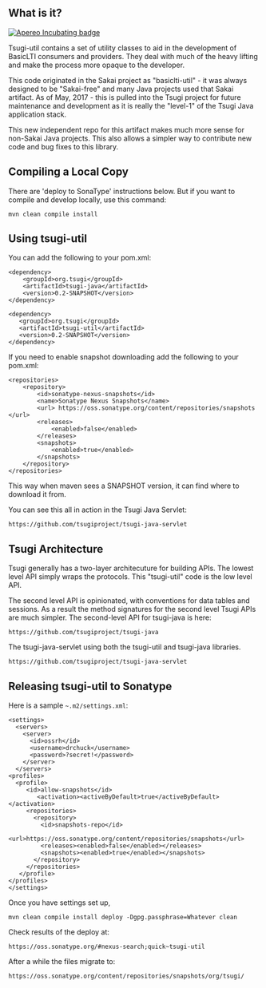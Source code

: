 What is it?
-----------

[![Apereo Incubating badge](https://img.shields.io/badge/apereo-incubating-blue.svg?logo=data%3Aimage%2Fpng%3Bbase64%2CiVBORw0KGgoAAAANSUhEUgAAAA4AAAAOCAYAAAAfSC3RAAAABmJLR0QA%2FwD%2FAP%2BgvaeTAAAACXBIWXMAAAsTAAALEwEAmpwYAAAAB3RJTUUH4QUTEi0ybN9p9wAAAiVJREFUKM9lkstLlGEUxn%2Fv%2B31joou0GTFKyswkKrrYdaEQ4cZAy4VQUS2iqH%2BrdUSNYmK0EM3IkjaChnmZKR0dHS0vpN%2FMe97TIqfMDpzN4XkeDg8%2Fw45R1XNAu%2Fe%2BGTgAqLX2KzAQRVGytLR0jN2jqo9FZFRVvfded66KehH5oKr3dpueiMiK915FRBeXcjo9k9K5zLz%2B3Nz8EyAqX51zdwGMqp738NSonlxf36Cn7zX9b4eYX8gSBAE1Bw9wpLaW%2BL5KWluukYjH31tr71vv%2FU0LJ5xzdL3q5dmLJK7gON5wjEQizsTkFMmeXkbHxtHfD14WkbYQaFZVMzk1zfDHERrPnqGz4wZ1tYfJ5%2FPMLOYYW16ltrqKRDyOMcYATXa7PRayixSc4%2FKFRhrqjxKGIWVlZVQkqpg1pYyvR%2BTFF2s5FFprVVXBAAqq%2F7a9uPKd1NomeTX4HXfrvZ8D2F9dTSwWMjwywueJLxQKBdLfZunue0Mqt8qPyMHf0HRorR0ArtbX1Zkrly7yPNnN1EyafZUVZLJZxjNLlHc%2BIlOxly0RyktC770fDIGX3vuOMAxOt19vJQxD%2BgeHmE6liMVKuNPawlZ9DWu2hG8bW1Tuib0LgqCrCMBDEckWAVjKLetMOq2ZhQV1zulGVFAnohv5wrSq3tpNzwMR%2BSQi%2FyEnIl5Ehpxzt4t6s9McRdGpIChpM8Y3ATXbkKdEZDAIgqQxZrKo%2FQUk5F9Xr20TrQAAAABJRU5ErkJggg%3D%3D)](https://www.apereo.org/content/projects-currently-incubation)

Tsugi-util contains a set of utility classes to aid  in the development
of BasicLTI consumers and providers. They deal with much of the heavy lifting
and make the process more opaque to the developer.

This code originated in the Sakai project as "basiclti-util" - it was always
designed to be "Sakai-free" and many Java projects used that Sakai artifact.
As of May, 2017 - this is pulled into the Tsugi project for future maintenance
and development as it is really the "level-1" of the Tsugi Java 
application stack.

This new independent repo for this artifact makes much more sense for non-Sakai Java projects.
This also allows a simpler way to contribute new code and bug fixes to this
library.

Compiling a Local Copy
----------------------

There are 'deploy to SonaType' instructions below.  But if you want to compile and 
develop locally, use this command:

    mvn clean compile install

Using tsugi-util
----------------

You can add the following to your pom.xml:

    <dependency>
        <groupId>org.tsugi</groupId>
        <artifactId>tsugi-java</artifactId>
        <version>0.2-SNAPSHOT</version>
    </dependency>

    <dependency>
       <groupId>org.tsugi</groupId>
       <artifactId>tsugi-util</artifactId>
       <version>0.2-SNAPSHOT</version>
    </dependency>

If you need to enable snapshot downloading add the following to your
pom.xml:

    <repositories>
        <repository>
            <id>sonatype-nexus-snapshots</id>
            <name>Sonatype Nexus Snapshots</name>
            <url> https://oss.sonatype.org/content/repositories/snapshots </url>
            <releases>
                <enabled>false</enabled>
            </releases>
            <snapshots>
                <enabled>true</enabled>
            </snapshots>
        </repository>
    </repositories>

This way when maven sees a SNAPSHOT version, it can find where to download it from.

You can see this all in action in the Tsugi Java Servlet:

    https://github.com/tsugiproject/tsugi-java-servlet

Tsugi Architecture
------------------

Tsugi generally has a two-layer architecuture for building APIs.  The lowest
level API simply wraps the protocols.   This "tsugi-util" code is the low level API.

The second level API is opinionated, with conventions for data tables and sessions.
As a result the method signatures for the second level Tsugi APIs are much simpler.
The second-level API for tsugi-java is here:

    https://github.com/tsugiproject/tsugi-java

The tsugi-java-servlet using both the tsugi-util and tsugi-java libraries.

    https://github.com/tsugiproject/tsugi-java-servlet

Releasing tsugi-util to Sonatype
--------------------------------

Here is a sample `~.m2/settings.xml`:

    <settings>
      <servers>
        <server>
          <id>ossrh</id>
          <username>drchuck</username>
          <password>?secret!</password>
        </server>
      </servers>
    <profiles>
      <profile>
         <id>allow-snapshots</id>
            <activation><activeByDefault>true</activeByDefault></activation>
         <repositories>
           <repository>
             <id>snapshots-repo</id>
             <url>https://oss.sonatype.org/content/repositories/snapshots</url>
             <releases><enabled>false</enabled></releases>
             <snapshots><enabled>true</enabled></snapshots>
           </repository>
         </repositories>
       </profile>
    </profiles>
    </settings>

Once you have settings set up, 

    mvn clean compile install deploy -Dgpg.passphrase=Whatever clean

Check results of the deploy at:

    https://oss.sonatype.org/#nexus-search;quick~tsugi-util

After a while the files migrate to:

    https://oss.sonatype.org/content/repositories/snapshots/org/tsugi/


